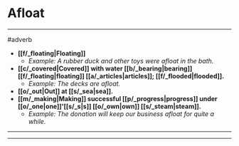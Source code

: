 # Afloat
---
#adverb
- **[[f/_floating|Floating]]**
	- _Example: A rubber duck and other toys were afloat in the bath._
- **[[c/_covered|Covered]] with water [[b/_bearing|bearing]] [[f/_floating|floating]] [[a/_articles|articles]]; [[f/_flooded|flooded]].**
	- _Example: The decks are afloat._
- **[[o/_out|Out]] at [[s/_sea|sea]].**
- **[[m/_making|Making]] successful [[p/_progress|progress]] under [[o/_one|one]]'[[s/_s|s]] [[o/_own|own]] [[s/_steam|steam]].**
	- _Example: The donation will keep our business afloat for quite a while._
---
---
